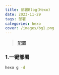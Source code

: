 ```yaml
---
title: 部署Blog(Hexo)
date: 2023-11-29
tags: 部署
categories: hexo
cover: /images/bg1.png
---
```


> [配置](https://redefine-docs.ohevan.com/footer#%E8%BF%90%E8%A1%8C%E6%97%B6%E9%97%B4)

### 1.一键部署

```bash
hexo g -d
```

